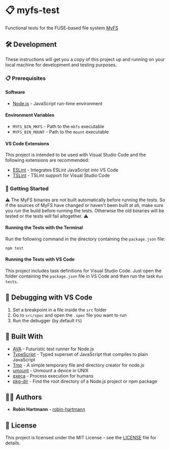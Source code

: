 # 📋 myfs-test

Functional tests for the FUSE-based file system [MyFS](https://github.com/robin-hartmann/MyFS)

## 🛠️ Development

These instructions will get you a copy of this project up and running on your local machine for development and testing purposes.

### 📋 Prerequisites

#### Software

* [Node.js](https://nodejs.org) - JavaScript run-time environment

#### Environment Variables

* `MYFS_BIN_MKFS` - Path to the `mkfs` executable
* `MYFS_BIN_MOUNT` - Path to the `mount` executable

#### VS Code Extensions

This project is intended to be used with Visual Studio Code and the following extensions are recommended:

* [ESLint](https://marketplace.visualstudio.com/items?itemName=dbaeumer.vscode-eslint) - Integrates ESLint JavaScript into VS Code
* [TSLint](https://marketplace.visualstudio.com/items?itemName=eg2.tslint) - TSLint support for Visual Studio Code

### 🚀 Getting Started

⚠️ The MyFS binaries are not built automatically before running the tests. So if the sources of MyFS have changed or haven't been built at all, make sure you run the build before running the tests. Otherwise the old binaries will be tested or the tests will fail altogether. ⚠️

#### Running the Tests with the Terminal

Run the following command in the directory containing the `package.json` file:

```node
npm test
```

#### Running the Tests with VS Code

This project includes task definitions for Visual Studio Code. Just open the folder containing the `package.json` file in VS Code and then run the task `Run tests`.

## 🐞 Debugging with VS Code

1. Set a breakpoint in a file inside the `src` folder
1. Go to `src/spec` and open the `.spec` file you want to run
1. Run the debugger (by default `F5`)

## 🧰 Built With

* [AVA](https://github.com/avajs/ava) - Futuristic test runner for Node.js
* [TypeScript](https://www.typescriptlang.org/) - Typed superset of JavaScript that compiles to plain JavaScript
* [Tmp](https://github.com/raszi/node-tmp) - A simple temporary file and directory creator for node.js
* [umount](https://www.npmjs.com/package/umount) - Unmount a device in UNIX
* [execa](https://github.com/sindresorhus/execa) - Process execution for humans
* [pkg-dir](https://github.com/sindresorhus/pkg-dir) - Find the root directory of a Node.js project or npm package

## 👨‍💻 Authors

* **Robin Hartmann** - [robin-hartmann](https://github.com/robin-hartmann)

## 📃 License

This project is licensed under the MIT License - see the [LICENSE](LICENSE) file for details.
